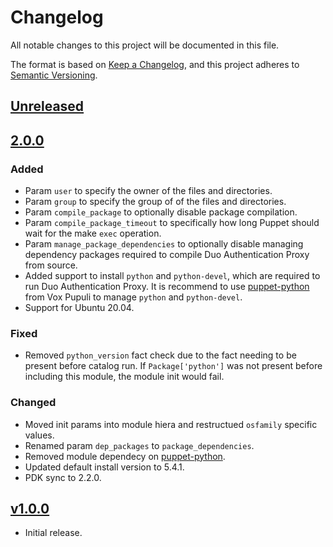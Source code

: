 # Changelog

All notable changes to this project will be documented in this file.

The format is based on [Keep a Changelog](https://keepachangelog.com/en/1.0.0/),
and this project adheres to [Semantic Versioning](https://semver.org/spec/v2.0.0.html).

## [Unreleased]

## [2.0.0]
### Added
- Param `user` to specify the owner of the files and directories.
- Param `group` to specify the group of of the files and directories.
- Param `compile_package` to optionally disable package compilation.
- Param `compile_package_timeout` to specifically how long Puppet should wait for the make `exec` operation.
- Param `manage_package_dependencies` to optionally disable managing dependency packages required to compile Duo Authentication Proxy from source.
- Added support to install `python` and `python-devel`, which are required to run Duo Authentication Proxy.  It is recommend to use [puppet-python](https://forge.puppet.com/puppet/python) from Vox Pupuli to manage `python` and `python-devel`.
- Support for Ubuntu 20.04.
### Fixed
- Removed `python_version` fact check due to the fact needing to be present before catalog run. If `Package['python']` was not present before including this module, the module init would fail.
### Changed
- Moved init params into module hiera and restructued `osfamily` specific values.
- Renamed param `dep_packages` to `package_dependencies`.
- Removed module dependecy on [puppet-python](https://forge.puppet.com/puppet/python).
- Updated default install version to 5.4.1.
- PDK sync to 2.2.0.

## [v1.0.0]
- Initial release.

[unreleased]: https://github.com/jmcnatt/jmcnatt-duo_authproxy/compare/2.0.0...HEAD
[2.0.0]: https://github.com/jmcnatt/jmcnatt-duo_authproxy/releases/tag/2.0.0...HEAD
[v1.0.0]: https://github.com/jmcnatt/jmcnatt-duo_authproxy/releases/tag/v1.0.0
